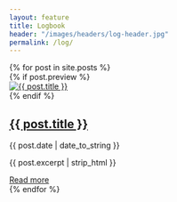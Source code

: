 ```yaml
---
layout: feature
title: Logbook
header: "/images/headers/log-header.jpg"
permalink: /log/
---
```


<script type="text/javascript">
var $container = $('#masonry');
$container.imagesLoaded( function() {
    $container.masonry({
        columnWidth: '.col-sm-6',
        itemSelector: '.col-sm-6'
    });
});
</script>

<div id="masonry" class="row js-masonry" data-masonry-options='{ "columnWidth": ".col-sm-6", "itemSelector": ".col-sm-6" }'>
    {% for post in site.posts %}
     <div class="col-sm-6">
        <div class="log-entry">
            {% if post.preview %}
            <div class="log-img">
                <a href="{{ post.url }}"><img src="{{ post.preview }}" title="{{ post.title }}" alt="{{ post.title }}"/></a>
            </div>
            {% endif %}
            <div class="log-desc">
                <h2><a href="{{ post.url }}">{{ post.title }}</a></h2>
                <p class="post-meta">{{ post.date | date_to_string }}</p>
                <p class="desc">{{ post.excerpt | strip_html }}</p>
            </div>
            <a href="{{ post.url }}" class="more">Read more<span class="fa fa-chevron-circle-right"></span></a>
        </div>
    </div>
    {% endfor %}
</div>
